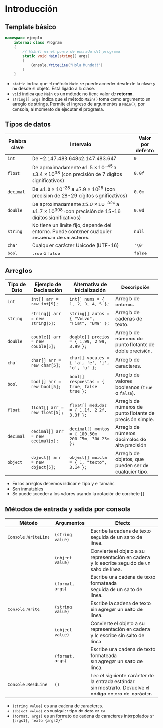 # Introducción

## Template básico

```c#
namespace ejemplo
    internal class Program
    {
        // Main() es el punto de entrada del programa
        static void Main(string[] args)
        {
            Console.WriteLine("Hola Mundo!!")
        }
    }
```
- `static` indica que el método `Main` se puede acceder desde de la clase y no desde el objeto. Está ligado a la clase.
- `void` indica que `Main` es un método no tiene valor de **retorno**.
- `string[] args` indica que el método `Main()` toma como argumento un arreglo de strings. Permite el ingreso de argumentos a `Main()`, por consola, al momento de ejecutar el programa.

## Tipos de datos

| Palabra clave | Intervalo                                                                                         | Valor por defecto |
|---------------|---------------------------------------------------------------------------------------------------|-------------------|
| `int`         | De $-2.147.483.648 a 2.147.483.647$                                                                  | `0`               |
| `float`       | De aproximadamente $±1.5 × 10^{−45}$ a $±3.4 × 10^{38}$ (con precisión de 7 dígitos significativos)        | `0.0f`            |
| `decimal`     | De $±1.0 × 10^{−28}$ a $±7.9 × 10^{28}$ (con precisión de 28-29 dígitos significativos)                    | `0.0m`            |
| `double`      | De aproximadamente $±5.0 × 10^{−324}$ a $±1.7 × 10^{308}$ (con precisión de 15-16 dígitos significativos)  | `0.0d`            |
| `string`      | No tiene un límite fijo, depende del entorno. Puede contener cualquier secuencia de caracteres.    | `null`            |
| `char`        | Cualquier carácter Unicode (UTF-16)                                                                | `'\0'`            |
| `bool`        | `true` o `false`                                                                                   | `false`           |

## Arreglos

| Tipo de Dato | Ejemplo de Declaración                             | Alternativa de Inicialización                                | Descripción                                          |
|--------------|----------------------------------------------------|--------------------------------------------------------------|------------------------------------------------------|
| `int`        | `int[] arr = new int[5];`                          | `int[] nums = { 1, 2, 3, 4, 5 };`                            | Arreglo de enteros.                                  |
| `string`     | `string[] arr = new string[5];`                    | `string[] autos = { "Volvo", "Fiat", "BMW" };`               | Arreglo de cadenas de texto.                         |
| `double`     | `double[] arr = new double[5];`                    | `double[] precios = { 1.99, 2.99, 3.99 };`                   | Arreglo de números de punto flotante de doble precisión. |
| `char`       | `char[] arr = new char[5];`                        | `char[] vocales = { 'a', 'e', 'i', 'o', 'u' };`              | Arreglo de caracteres.                               |
| `bool`       | `bool[] arr = new bool[5];`                        | `bool[] respuestas = { true, false, true };`                 | Arreglo de valores booleanos (`true` o `false`).     |
| `float`      | `float[] arr = new float[5];`                      | `float[] medidas = { 1.1f, 2.2f, 3.3f };`                    | Arreglo de números de punto flotante de precisión simple. |
| `decimal`    | `decimal[] arr = new decimal[5];`                  | `decimal[] montos = { 100.50m, 200.75m, 300.25m };`          | Arreglo de números decimales de alta precisión.     |
| `object`     | `object[] arr = new object[5];`                    | `object[] mezcla = { 1, "texto", 3.14 };`                    | Arreglo de objetos, que pueden ser de cualquier tipo. |


- En los arreglos debemos indicar el tipo y el tamaño.
- Son inmutables
- Se puede acceder a los valores usando la notación de corchete []

## Métodos de entrada y salida por consola

| Método               | Argumentos                          | Efecto                                                       |
|----------------------|-------------------------------------|--------------------------------------------------------------|
| `Console.WriteLine`  | `(string value)`                    | Escribe la cadena de texto seguida de un salto de línea.      |
|                      | `(object value)`                    | Convierte el objeto a su representación en cadena <br> y lo escribe seguido de un salto de línea. |
|                      | `(format, args)`                    | Escribe una cadena de texto formateada <br> seguida de un salto de línea. |
| `Console.Write`      | `(string value)`                    | Escribe la cadena de texto sin agregar un salto de línea.     |
|                      | `(object value)`                    | Convierte el objeto a su representación en cadena <br> y lo escribe sin salto de línea. |
|                      | `(format, args)`                    | Escribe una cadena de texto formateada <br> sin agregar un salto de línea. |
| `Console.ReadLine`       | `()`                                | Lee el siguiente carácter de la entrada estándar <br> sin mostrarlo. Devuelve el código entero del carácter. |

- `(string value)` es una cadena de caracteres.
- `(object value)` es cualquier tipo de dato en `C#`
- `(format, args)` es un formato de cadena de caracteres interpolados `$"{args1}, texto {args2}"`

